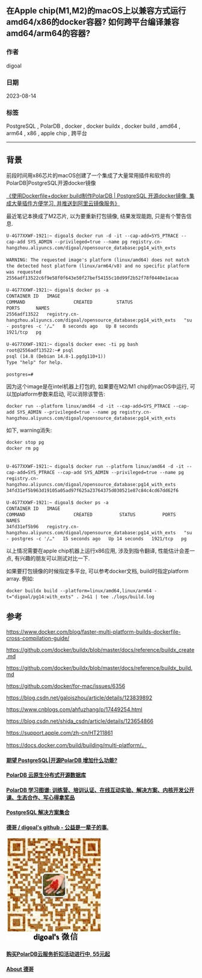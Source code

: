 ## 在Apple chip(M1,M2)的macOS上以兼容方式运行amd64/x86的docker容器? 如何跨平台编译兼容amd64/arm64的容器?    
    
### 作者    
digoal    
    
### 日期    
2023-08-14    
    
### 标签    
PostgreSQL , PolarDB , docker , docker buildx , docker build , amd64 , arm64 , x86 , apple chip , 跨平台     
    
----    
    
## 背景   
前段时间用x86芯片的macOS创建了一个集成了大量常用插件和软件的PolarDB|PostgreSQL开源docker镜像  
  
[《使用Dockerfile+docker build制作PolarDB | PostgreSQL 开源docker镜像, 集成大量插件方便学习, 并推送到阿里云镜像服务》](../202307/20230710_03.md)    
  
最近笔记本换成了M2芯片, 以为要重新打包镜像, 结果发现能跑, 只是有个警告信息.   
  
```  
U-4G77XXWF-1921:~ digoal$ docker run -d -it --cap-add=SYS_PTRACE --cap-add SYS_ADMIN --privileged=true --name pg registry.cn-hangzhou.aliyuncs.com/digoal/opensource_database:pg14_with_exts    
  
WARNING: The requested image's platform (linux/amd64) does not match the detected host platform (linux/arm64/v8) and no specific platform was requested  
2556adf13522c6f9e58f0f643e50f27bef54155c10d99f2b52f78f0440e1acaa  
  
U-4G77XXWF-1921:~ digoal$ docker ps -a   
CONTAINER ID   IMAGE                                                                         COMMAND                  CREATED         STATUS                        PORTS      NAMES  
2556adf13522   registry.cn-hangzhou.aliyuncs.com/digoal/opensource_database:pg14_with_exts   "su - postgres -c '/…"   8 seconds ago   Up 8 seconds                  1921/tcp   pg  
  
U-4G77XXWF-1921:~ digoal$ docker exec -ti pg bash    
root@2556adf13522:~# psql  
psql (14.8 (Debian 14.8-1.pgdg110+1))  
Type "help" for help.  
  
postgres=#   
```  
  
  
因为这个image是在intel机器上打包的, 如果要在M2/M1 chip的macOS中运行, 可以加platform参数来启动, 可以消除该警告:    
```  
docker run --platform linux/amd64 -d -it --cap-add=SYS_PTRACE --cap-add SYS_ADMIN --privileged=true --name pg registry.cn-hangzhou.aliyuncs.com/digoal/opensource_database:pg14_with_exts    
```  
  
  
如下, warning消失:  
  
```  
docker stop pg  
docker rm pg  
  
  
U-4G77XXWF-1921:~ digoal$ docker run --platform linux/amd64 -d -it --cap-add=SYS_PTRACE --cap-add SYS_ADMIN --privileged=true --name pg registry.cn-hangzhou.aliyuncs.com/digoal/opensource_database:pg14_with_exts    
34fd31ef5b963d19105a05ad97f625a23764375d030521e87c84c4cd67dd62f6  
  
U-4G77XXWF-1921:~ digoal$ docker ps -a  
CONTAINER ID   IMAGE                                                                         COMMAND                  CREATED          STATUS          PORTS      NAMES  
34fd31ef5b96   registry.cn-hangzhou.aliyuncs.com/digoal/opensource_database:pg14_with_exts   "su - postgres -c '/…"   15 seconds ago   Up 14 seconds   1921/tcp   pg  
```  
  
以上情况需要在apple chip机器上运行x86应用, 涉及到指令翻译, 性能估计会差一点, 有兴趣的朋友可以测试对比一下.    
  
  
如果要打包镜像的时候指定多平台, 可以参考docker文档, build时指定platform array. 例如:      
```  
docker buildx build --platform=linux/amd64,linux/arm64 -t="digoal/pg14:with_exts" . 2>&1 | tee ./logs/build.log    
```  
  
  
## 参考  
  
https://www.docker.com/blog/faster-multi-platform-builds-dockerfile-cross-compilation-guide/  
  
https://github.com/docker/buildx/blob/master/docs/reference/buildx_create.md  
  
https://github.com/docker/buildx/blob/master/docs/reference/buildx_build.md  
    
https://github.com/docker/for-mac/issues/6356  
    
https://blog.csdn.net/galoiszhou/article/details/123839892  
  
https://www.cnblogs.com/ahfuzhang/p/17449254.html  
  
https://blog.csdn.net/shida_csdn/article/details/123654866  
  
https://support.apple.com/zh-cn/HT211861  
  
https://docs.docker.com/build/building/multi-platform/。
  
  
  
#### [期望 PostgreSQL|开源PolarDB 增加什么功能?](https://github.com/digoal/blog/issues/76 "269ac3d1c492e938c0191101c7238216")
  
  
#### [PolarDB 云原生分布式开源数据库](https://github.com/ApsaraDB "57258f76c37864c6e6d23383d05714ea")
  
  
#### [PolarDB 学习图谱: 训练营、培训认证、在线互动实验、解决方案、内核开发公开课、生态合作、写心得拿奖品](https://www.aliyun.com/database/openpolardb/activity "8642f60e04ed0c814bf9cb9677976bd4")
  
  
#### [PostgreSQL 解决方案集合](../201706/20170601_02.md "40cff096e9ed7122c512b35d8561d9c8")
  
  
#### [德哥 / digoal's github - 公益是一辈子的事.](https://github.com/digoal/blog/blob/master/README.md "22709685feb7cab07d30f30387f0a9ae")
  
  
![digoal's wechat](../pic/digoal_weixin.jpg "f7ad92eeba24523fd47a6e1a0e691b59")
  
  
#### [购买PolarDB云服务折扣活动进行中, 55元起](https://www.aliyun.com/activity/new/polardb-yunparter?userCode=bsb3t4al "e0495c413bedacabb75ff1e880be465a")
  
  
#### [About 德哥](https://github.com/digoal/blog/blob/master/me/readme.md "a37735981e7704886ffd590565582dd0")
  

